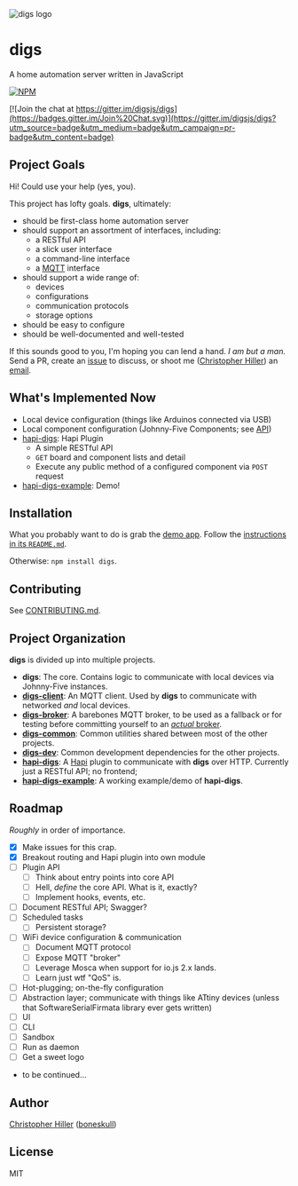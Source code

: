 <img src="https://cldup.com/f5WjaiE4J3.png" alt="digs logo"/>

# digs

A home automation server written in JavaScript

[![NPM](https://nodei.co/npm/digs.png?compact=true)](https://www.npmjs.com/package/digs)

[![Join the chat at https://gitter.im/digsjs/digs](https://badges.gitter.im/Join%20Chat.svg)](https://gitter.im/digsjs/digs?utm_source=badge&utm_medium=badge&utm_campaign=pr-badge&utm_content=badge)

## Project Goals

Hi!  Could use your help (yes, you).  

This project has lofty goals.  **digs**, ultimately:

- should be first-class home automation server
- should support an assortment of interfaces, including:
    - a RESTful API
    - a slick user interface
    - a command-line interface
    - a [MQTT](http://mqtt.org) interface
- should support a wide range of:
    - devices
    - configurations
    - communication protocols
    - storage options
- should be easy to configure
- should be well-documented and well-tested

If this sounds good to you, I'm hoping you can lend a hand.  *I am but a man.*  Send a PR, create an [issue](https://github.com/digsjs/digs/issues) to discuss, or shoot me ([Christopher Hiller](https://github.com/boneskull)) an [email](mailto:boneskull@boneskull.com).  

## What's Implemented Now

- Local device configuration (things like Arduinos connected via USB)
- Local component configuration (Johnny-Five Components; see [API](http://johnny-five.io/api/))
- [hapi-digs](https://www.npmjs.com/package/hapi-digs): Hapi Plugin
    - A simple RESTful API
    - `GET` board and component lists and detail
    - Execute any public method of a configured component via `POST` request
- [hapi-digs-example](https://www.npmjs.com/package/hapi-digs-example): Demo!

## Installation

What you probably want to do is grab the [demo app](https://www.npmjs.com/package/hapi-digs-example).  Follow the [instructions in its `README.md`](https://github.com/digsjs/hapi-digs-example/blob/master/README.md).

Otherwise: `npm install digs`.

## Contributing

See [CONTRIBUTING.md](https://github.com/digsjs/digs/blob/master/CONTRIBUTING.md).

## Project Organization

**digs** is divided up into multiple projects.

- **digs**:  The core.  Contains logic to communicate with local devices via Johnny-Five instances.
- [**digs-client**](https://github.com/digsjs/digs-client):  An MQTT client.  Used by **digs** to communicate with networked *and* local devices.
- [**digs-broker**](https://github.com/digsjs/digs-broker):  A barebones MQTT broker, to be used as a fallback or for testing before committing yourself to an [*actual* broker](https://www.npmjs.com/package/mosca).
- [**digs-common**](https://github.com/digsjs/digs-common):  Common utilities shared between most of the other projects.
- [**digs-dev**](https://github.com/digsjs/digs-dev): Common development dependencies for the other projects.
- [**hapi-digs**](https://github.com/digsjs/hapi-digs):  A [Hapi](http://hapijs.com) plugin to communicate with **digs** over HTTP.  Currently just a RESTful API; no frontend;
- [**hapi-digs-example**](https://github.com/digsjs/hapi-digs-example):  A working example/demo of **hapi-digs**.

## Roadmap

*Roughly* in order of importance.

- [x] Make issues for this crap.
- [x] Breakout routing and Hapi plugin into own module
- [ ] Plugin API
    - [ ] Think about entry points into core API
    - [ ] Hell, *define* the core API.  What is it, exactly?
    - [ ] Implement hooks, events, etc.
- [ ] Document RESTful API; Swagger?
- [ ] Scheduled tasks
    - [ ] Persistent storage?
- [ ] WiFi device configuration & communication
    - [ ] Document MQTT protocol
    - [ ] Expose MQTT "broker"
    - [ ] Leverage Mosca when support for io.js 2.x lands.
    - [ ] Learn just wtf "QoS" is.
- [ ] Hot-plugging; on-the-fly configuration
- [ ] Abstraction layer; communicate with things like ATtiny devices (unless that SoftwareSerialFirmata library ever gets written)
- [ ] UI
- [ ] CLI
- [ ] Sandbox
- [ ] Run as daemon
- [ ] Get a sweet logo
- to be continued...

## Author

[Christopher Hiller](http://boneskull.com) ([boneskull](https://github.com/boneskull))

## License

MIT
